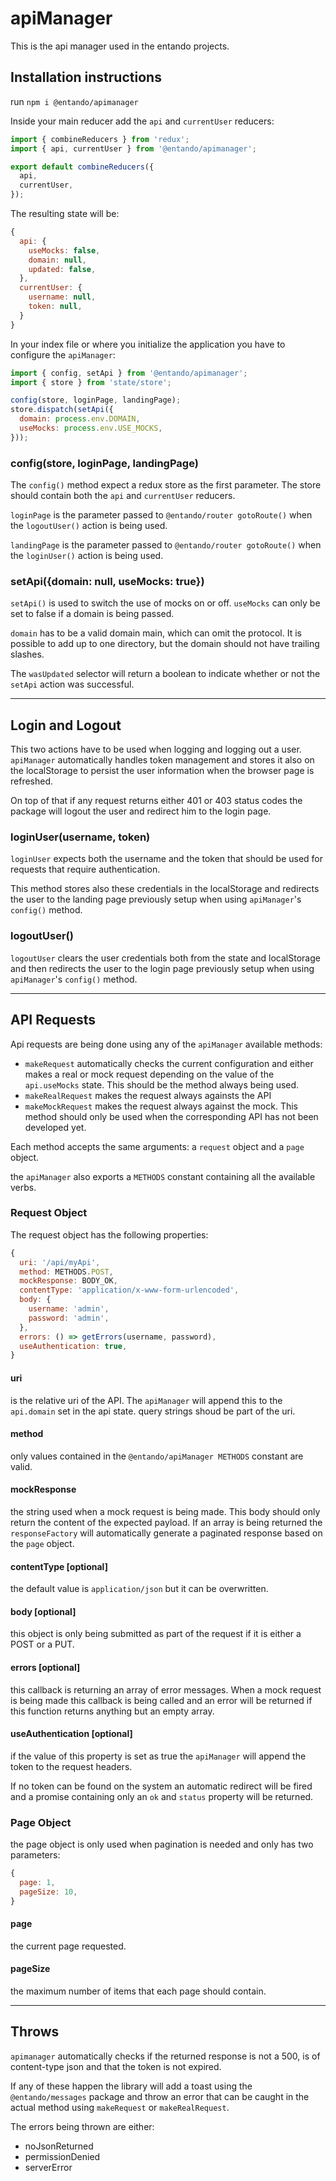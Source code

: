 # apiManager

This is the api manager used in the entando projects.

## Installation instructions

run `npm i @entando/apimanager`

Inside your main reducer add the `api` and `currentUser` reducers:

```js
import { combineReducers } from 'redux';
import { api, currentUser } from '@entando/apimanager';

export default combineReducers({
  api,
  currentUser,
});
```

The resulting state will be:

```js
{
  api: {
    useMocks: false,
    domain: null,
    updated: false,
  },
  currentUser: {
    username: null,
    token: null,
  }
}
```

In your index file or where you initialize the application you have to configure the `apiManager`:

```js
import { config, setApi } from '@entando/apimanager';
import { store } from 'state/store';

config(store, loginPage, landingPage);
store.dispatch(setApi({
  domain: process.env.DOMAIN,
  useMocks: process.env.USE_MOCKS,
}));
```

### config(store, loginPage, landingPage)

The `config()` method expect a redux store as the first parameter.
The store should contain both the `api` and `currentUser` reducers.

`loginPage` is the parameter passed to `@entando/router gotoRoute()` when the `logoutUser()` action is being used.

`landingPage` is the parameter passed to `@entando/router gotoRoute()` when the `loginUser()` action is being used.

### setApi({domain: null, useMocks: true})

`setApi()` is used to switch the use of mocks on or off. `useMocks` can only be set to false if a domain is being passed.

`domain` has to be a valid domain main, which can omit the protocol. It is possible to add up to one directory, but the domain should not have trailing slashes.

The `wasUpdated` selector will return a boolean to indicate whether or not the `setApi` action was successful.

---

## Login and Logout

This two actions have to be used when logging and logging out a user.
`apiManager` automatically handles token management and stores it also on the localStorage to persist the user information when the browser page is refreshed.

On top of that if any request returns either 401 or 403 status codes the package will logout the user and redirect him to the login page.

### loginUser(username, token)

`loginUser` expects both the username and the token that should be used for requests that require authentication.

This method stores also these credentials in the localStorage and redirects the user to the landing page previously setup when using `apiManager`'s `config()` method.

### logoutUser()

`logoutUser` clears the user credentials both from the state and localStorage and then redirects the user to the login page previously setup when using `apiManager`'s `config()` method.

---

## API Requests
Api requests are being done using any of the `apiManager` available methods:

- `makeRequest` automatically checks the current configuration and either makes a real or mock request depending on the value of the `api.useMocks` state. This should be the method always being used.
- `makeRealRequest` makes the request always againsts the API
- `makeMockRequest` makes the request always against the mock. This method should only be used when the corresponding API has not been developed yet.

Each method accepts the same arguments: a `request` object and a `page` object.

the `apiManager` also exports a `METHODS` constant containing all the available verbs.

### Request Object

The request object has the following properties:

```js
{
  uri: '/api/myApi',
  method: METHODS.POST,
  mockResponse: BODY_OK,
  contentType: 'application/x-www-form-urlencoded',
  body: {
    username: 'admin',
    password: 'admin',
  },
  errors: () => getErrors(username, password),
  useAuthentication: true,
}
```

#### uri
is the relative uri of the API.
The `apiManager` will append this to the `api.domain` set in the api state.
query strings shoud be part of the uri.

#### method
only values contained in the `@entando/apiManager METHODS` constant are valid.

#### mockResponse
the string used when a mock request is being made.
This body should only return the content of the expected payload.
If an array is being returned the `responseFactory` will automatically generate a paginated response based on the `page` object.

#### contentType [optional]
the default value is `application/json` but it can be overwritten.

#### body [optional]
this object is only being submitted as part of the request if it is either a POST or a PUT.

#### errors [optional]
this callback is returning an array of error messages.
When a mock request is being made this callback is being called and an error will be returned if this function returns anything but an empty array.

#### useAuthentication [optional]
if the value of this property is set as true the `apiManager` will append the token to the request headers.

If no token can be found on the system an automatic redirect will be fired and a promise containing only an `ok` and `status` property will be returned.

### Page Object
the page object is only used when pagination is needed and only has two parameters:

```js
{
  page: 1,
  pageSize: 10,
}
```

#### page
the current page requested.

#### pageSize
the maximum number of items that each page should contain.

---

## Throws

`apimanager` automatically checks if the returned response is not a 500, is of content-type json and that the token is not expired.

If any of these happen the library will add a toast using the `@entando/messages` package and throw an error that can be caught in the actual method using `makeRequest` or `makeRealRequest`.

The errors being thrown are either:

- noJsonReturned
- permissionDenied
- serverError
